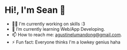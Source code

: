 # Hi!, I'm Sean 👋

- 👨‍💻 I'm currently working on skills :3
- 🌱 I’m currently learning Web/App Developing.
- 📫 How to reach me: agustinelumandong@gmail.com.
- ⚡ Fun fact: Everyone thinks I'm a lowkey genius haha
 
